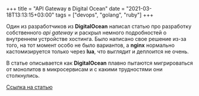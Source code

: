 +++
title = "API Gateway в Digital Ocean"
date = "2021-03-18T13:13:15+03:00"
tags = ["devops", "golang", "ruby"]
+++

Один из разработчиков из **DigitalOcean** написал статью про разработку собственного *api gateway* и раскрыл немного
подробностей о внутреннем устройстве хостинга. Было написано свое решение из-за того, на тот момент особо не было
вариантов, а **nginx** нормально кастомизируется только через **lua**, что выглядит и деплоится не очень.

В статье описывается как **DigitalOcean** плавно пытаются мигрироваться от монолитов в микросервисам и с какими
трудностями они столкнулись.

[Ссылка на статью](https://mauricio.github.io/2021/01/14/building-digitaloceans-api-gateway.html)
